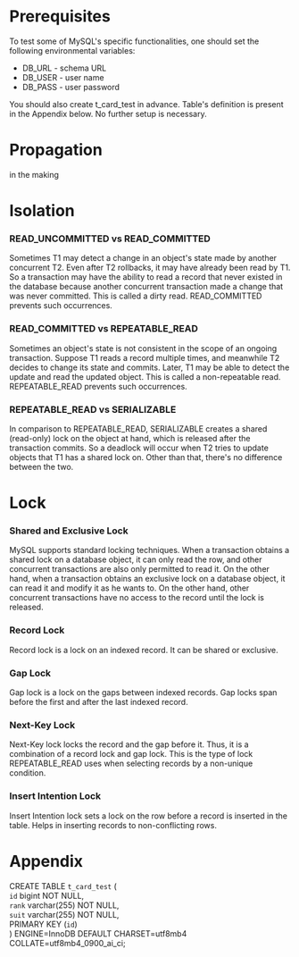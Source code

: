 # Prerequisites
To test some of MySQL's specific functionalities, one should set the following environmental variables:
<br/>
* DB_URL - schema URL
* DB_USER - user name
* DB_PASS - user password <br/>

You should also create t_card_test in advance.
Table's definition is present in the Appendix below.
No further setup is necessary.

# Propagation
in the making
# Isolation
### READ_UNCOMMITTED vs READ_COMMITTED <br>

Sometimes T1 may detect a change in an object's state made by another concurrent T2.
Even after T2 rollbacks, it may have already been read by T1.
So a transaction may have the ability to read a record that never existed in the database because another concurrent
transaction made a change that was never committed.
This is called a dirty read.
READ_COMMITTED prevents such occurrences.
<Br/>
### READ_COMMITTED vs REPEATABLE_READ <br>

Sometimes an object's state is not consistent in the scope of an ongoing transaction.
Suppose T1 reads a record multiple times, and meanwhile T2 decides to change its state and commits.
Later, T1 may be able to detect the update and read the updated object.
This is called a non-repeatable read.
REPEATABLE_READ prevents such occurrences.
<Br/>
### REPEATABLE_READ vs SERIALIZABLE <br>

In comparison to REPEATABLE_READ, SERIALIZABLE creates a shared (read-only) lock
on the object at hand, which is released after the transaction commits.
So a deadlock will occur when T2 tries to update objects that T1 has a shared lock on.
Other than that, there's no difference between the two.
<Br/>
# Lock
### Shared and Exclusive Lock <br>
MySQL supports standard locking techniques.
When a transaction obtains a shared lock on a database object,
it can only read the row, and other concurrent transactions are also only permitted to read it.
On the other hand, when a transaction obtains an exclusive lock on a database object,
it can read it and modify it as he wants to.
On the other hand, other concurrent transactions have no access to the record until the lock is released.
### Record Lock <br>
Record lock is a lock on an indexed record. It can be shared or exclusive.
### Gap Lock <br>
Gap lock is a lock on the gaps between indexed records.
Gap locks span before the first and after the last indexed record.
### Next-Key Lock <br>
Next-Key lock locks the record and the gap before it.
Thus, it is a combination of a record lock and gap lock.
This is the type of lock REPEATABLE_READ uses when selecting records by a non-unique condition.
### Insert Intention Lock <br>
Insert Intention lock sets a lock on the row before a record is inserted in the table.
Helps in inserting records to non-conflicting rows.

# Appendix
CREATE TABLE `t_card_test` ( <br/>
`id` bigint NOT NULL, <br/>
`rank` varchar(255) NOT NULL,<br/>
`suit` varchar(255) NOT NULL,<br/>
PRIMARY KEY (`id`) <br/>
) ENGINE=InnoDB DEFAULT CHARSET=utf8mb4 COLLATE=utf8mb4_0900_ai_ci; <br/><br/>